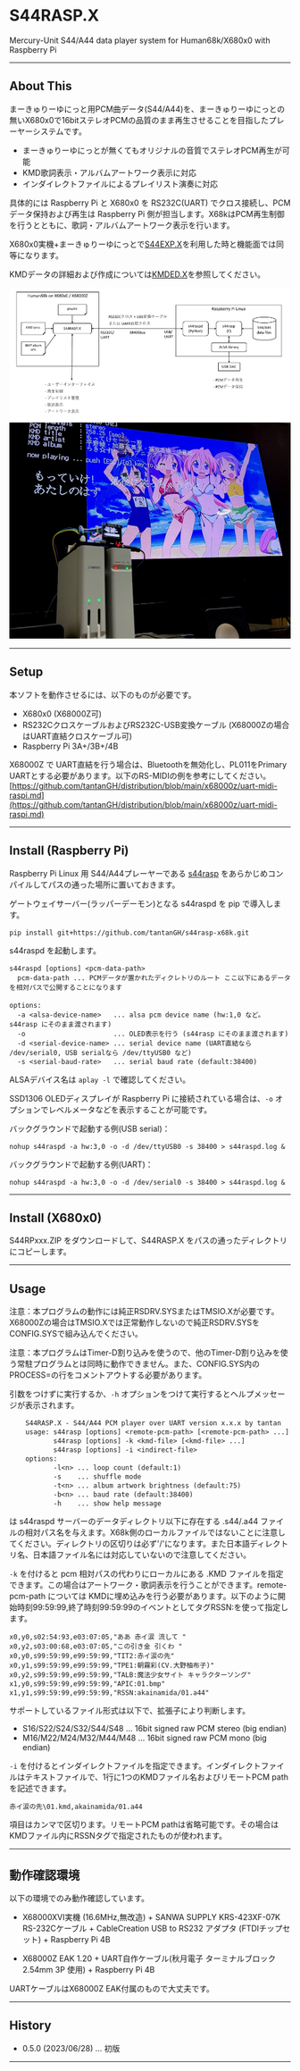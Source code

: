 # S44RASP.X

Mercury-Unit S44/A44 data player system for Human68k/X680x0 with Raspberry Pi

---

## About This

まーきゅりーゆにっと用PCM曲データ(S44/A44)を、まーきゅりーゆにっとの無いX680x0で16bitステレオPCMの品質のまま再生させることを目指したプレーヤーシステムです。

- まーきゅりーゆにっとが無くてもオリジナルの音質でステレオPCM再生が可能
- KMD歌詞表示・アルバムアートワーク表示に対応
- インダイレクトファイルによるプレイリスト演奏に対応

具体的には Raspberry Pi と X680x0 を RS232C(UART) でクロス接続し、PCMデータ保持および再生は Raspberry Pi 側が担当します。X68kはPCM再生制御を行うとともに、歌詞・アルバムアートワーク表示を行います。


X680x0実機+まーきゅりーゆにっとで[S44EXP.X](https://github.com/tantanGH/s44exp)を利用した時と機能面では同等になります。

KMDデータの詳細および作成については[KMDED.X](https://github.com/tantanGH/kmded)を参照してください。

<img src='images/s44rasp-x68k.png'/>

<br/>

<img src='images/s44rasp-x68k-2.jpg'/>

---

## Setup

本ソフトを動作させるには、以下のものが必要です。

* X680x0 (X68000Z可)
* RS232CクロスケーブルおよびRS232C-USB変換ケーブル (X68000Zの場合はUART直結クロスケーブル可)
* Raspberry Pi 3A+/3B+/4B

X68000Z で UART直結を行う場合は、Bluetoothを無効化し、PL011をPrimary UARTとする必要があります。以下のRS-MIDIの例を参考にしてください。
[https://github.com/tantanGH/distribution/blob/main/x68000z/uart-midi-raspi.md](https://github.com/tantanGH/distribution/blob/main/x68000z/uart-midi-raspi.md)

---

## Install (Raspberry Pi)

Raspberry Pi Linux 用 S44/A44プレーヤーである [s44rasp](https://github.com/tantanGH/s44rasp) をあらかじめコンパイルしてパスの通った場所に置いておきます。

ゲートウェイサーバー(ラッパーデーモン)となる s44raspd を pip で導入します。

    pip install git+https://github.com/tantanGH/s44rasp-x68k.git

s44raspd を起動します。

    s44raspd [options] <pcm-data-path>
      pcm-data-path ... PCMデータが置かれたディクレトリのルート ここ以下にあるデータを相対パスで公開することになります

    options:
      -a <alsa-device-name>   ... alsa pcm device name (hw:1,0 など。s44rasp にそのまま渡されます)
      -o                      ... OLED表示を行う (s44rasp にそのまま渡されます)
      -d <serial-device-name> ... serial device name (UART直結なら /dev/serial0, USB serialなら /dev/ttyUSB0 など)
      -s <serial-baud-rate>   ... serial baud rate (default:38400)

ALSAデバイス名は `aplay -l` で確認してください。

SSD1306 OLEDディスプレイが Raspberry Pi に接続されている場合は、`-o` オプションでレベルメータなどを表示することが可能です。

バックグラウンドで起動する例(USB serial)：

    nohup s44raspd -a hw:3,0 -o -d /dev/ttyUSB0 -s 38400 > s44raspd.log &

バックグラウンドで起動する例(UART)：

    nohup s44raspd -a hw:3,0 -o -d /dev/serial0 -s 38400 > s44raspd.log &

---

## Install (X680x0)

S44RPxxx.ZIP をダウンロードして、S44RASP.X をパスの通ったディレクトリにコピーします。


---

## Usage

注意：本プログラムの動作には純正RSDRV.SYSまたはTMSIO.Xが必要です。X68000Zの場合はTMSIO.Xでは正常動作しないので純正RSDRV.SYSをCONFIG.SYSで組み込んでください。

注意：本プログラムはTimer-D割り込みを使うので、他のTimer-D割り込みを使う常駐プログラムとは同時に動作できません。また、CONFIG.SYS内のPROCESS=の行をコメントアウトする必要があります。

引数をつけずに実行するか、`-h` オプションをつけて実行するとヘルプメッセージが表示されます。

        S44RASP.X - S44/A44 PCM player over UART version x.x.x by tantan
        usage: s44rasp [options] <remote-pcm-path> [<remote-pcm-path> ...]
               s44rasp [options] -k <kmd-file> [<kmd-file> ...]
               s44rasp [options] -i <indirect-file>
        options:
               -l<n> ... loop count (default:1)
               -s    ... shuffle mode
               -t<n> ... album artwork brightness (default:75)
               -b<n> ... baud rate (default:38400)
               -h    ... show help message

<remote-pcm-path> は s44raspd サーバーのデータディレクトリ以下に存在する .s44/.a44 ファイルの相対パス名を与えます。X68k側のローカルファイルではないことに注意してください。ディレクトリの区切りは必ず'/'になります。また日本語ディレクトリ名、日本語ファイル名には対応していないので注意してください。

`-k` を付けると pcm 相対パスの代わりにローカルにある .KMD ファイルを指定できます。この場合はアートワーク・歌詞表示を行うことができます。remote-pcm-path については KMDに埋め込みを行う必要があります。以下のように開始時刻99:59:99,終了時刻99:59:99のイベントとしてタグRSSN:を使って指定します。

    x0,y0,s02:54:93,e03:07:05,"ああ 赤イ涙 流して "
    x0,y2,s03:00:68,e03:07:05,"この引き金 引くわ "
    x0,y0,s99:59:99,e99:59:99,"TIT2:赤イ涙の先"
    x0,y1,s99:59:99,e99:59:99,"TPE1:朝霧彩(CV.大野柚布子)"
    x0,y2,s99:59:99,e99:59:99,"TALB:魔法少女サイト キャラクターソング"
    x1,y0,s99:59:99,e99:59:99,"APIC:01.bmp"
    x1,y1,s99:59:99,e99:59:99,"RSSN:akainamida/01.a44"

サポートしているファイル形式は以下で、拡張子により判断します。

- S16/S22/S24/S32/S44/S48 ... 16bit signed raw PCM stereo (big endian)
- M16/M22/M24/M32/M44/M48 ... 16bit signed raw PCM mono (big endian)

`-i` を付けるとインダイレクトファイルを指定できます。インダイレクトファイルはテキストファイルで、1行に1つのKMDファイル名およびリモートPCM pathを記述できます。

    赤イ涙の先\01.kmd,akainamida/01.a44

項目はカンマで区切ります。リモートPCM pathは省略可能です。その場合はKMDファイル内にRSSNタグで指定されたものが使われます。

---

## 動作確認環境

以下の環境でのみ動作確認しています。

* X68000XVI実機 (16.6MHz,無改造) + SANWA SUPPLY KRS-423XF-07K RS-232Cケーブル + CableCreation USB to RS232 アダプタ (FTDIチップセット) + Raspberry Pi 4B

* X68000Z EAK 1.20 + UART自作ケーブル(秋月電子 ターミナルブロック 2.54mm 3P 使用) + Raspberry Pi 4B

UARTケーブルはX68000Z EAK付属のもので大丈夫です。

---

## History

* 0.5.0 (2023/06/28) ... 初版

---
